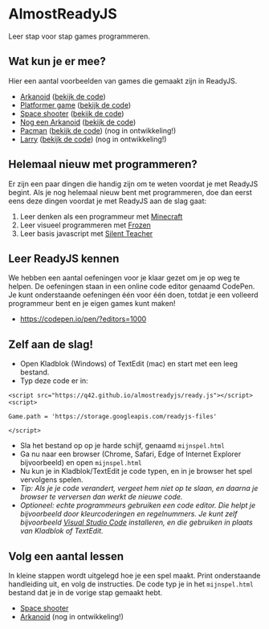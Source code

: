 # AlmostReadyJS

Leer stap voor stap games programmeren.

## Wat kun je er mee?

Hier een aantal voorbeelden van games die gemaakt zijn in ReadyJS.

- [Arkanoid](https://q42.github.io/almostreadyjs/demos/arkanoid.html) ([bekijk de code](https://github.com/Q42/almostreadyjs/blob/master/demos/arkanoid.html))
- [Platformer game](https://q42.github.io/almostreadyjs/demos/platformer.html) ([bekijk de code](https://github.com/Q42/almostreadyjs/blob/master/demos/platformer.html))
- [Space shooter](https://q42.github.io/almostreadyjs/demos/space.html) ([bekijk de code](https://github.com/Q42/almostreadyjs/blob/master/demos/space.html))
- [Nog een Arkanoid](https://q42.github.io/almostreadyjs/demos/arkanoid2.html) ([bekijk de code](https://github.com/Q42/almostreadyjs/blob/master/demos/arkanoid2.html))
- [Pacman](https://q42.github.io/almostreadyjs/demos/pacman.html) ([bekijk de code](https://github.com/Q42/almostreadyjs/blob/master/demos/pacman.html)) (nog in ontwikkeling!)
- [Larry](https://q42.github.io/almostreadyjs/demos/larry.html) ([bekijk de code](https://github.com/Q42/almostreadyjs/blob/master/demos/larry.html)) (nog in ontwikkeling!)

## Helemaal nieuw met programmeren?

Er zijn een paar dingen die handig zijn om te weten voordat je met ReadyJS begint.
Als je nog helemaal nieuw bent met programmeren, doe dan eerst eens deze dingen voordat je met ReadyJS aan de slag gaat:

1. Leer denken als een programmeur met [Minecraft](https://studio.code.org/s/hero/stage/1/puzzle/1)
2. Leer visueel programmeren met [Frozen](https://studio.code.org/s/frozen/stage/1/puzzle/1)
3. Leer basis javascript met [Silent Teacher](http://silentteacher.toxicode.fr/hourofcode)

## Leer ReadyJS kennen

We hebben een aantal oefeningen voor je klaar gezet om je op weg te helpen.
De oefeningen staan in een online code editor genaamd CodePen. Je kunt onderstaande oefeningen één voor één doen, totdat je een volleerd programmeur bent en je eigen games kunt maken!

- https://codepen.io/pen/?editors=1000

## Zelf aan de slag!

- Open Kladblok (Windows) of TextEdit (mac) en start met een leeg bestand.
- Typ deze code er in:

`<script src="https://q42.github.io/almostreadyjs/ready.js"></script><script>`

`Game.path = 'https://storage.googleapis.com/readyjs-files'`

`</script>`

- Sla het bestand op op je harde schijf, genaamd `mijnspel.html`
- Ga nu naar een browser (Chrome, Safari, Edge of Internet Explorer bijvoorbeeld) en open `mijnspel.html`
- Nu kun je in Kladblok/TextEdit je code typen, en in je browser het spel vervolgens spelen. 
- *Tip: Als je je code verandert, vergeet hem niet op te slaan, en daarna je browser te verversen dan werkt de nieuwe code.*
- *Optioneel: echte programmeurs gebruiken een code editor. Die helpt je bijvoorbeeld door kleurcoderingen en regelnummers. Je kunt zelf bijvoorbeeld [Visual Studio Code](https://code.visualstudio.com/) installeren, en die gebruiken in plaats van Kladblok of TextEdit.*

## Volg een aantal lessen

In kleine stappen wordt uitgelegd hoe je een spel maakt. Print onderstaande handleiding uit, en volg de instructies.
De code typ je in het `mijnspel.html` bestand dat je in de vorige stap gemaakt hebt.

- [Space shooter](https://q42.github.io/almostreadyjs/lessen/space)
- [Arkanoid](https://q42.github.io/almostreadyjs/lessen/arkanoid) (nog in ontwikkeling!)

